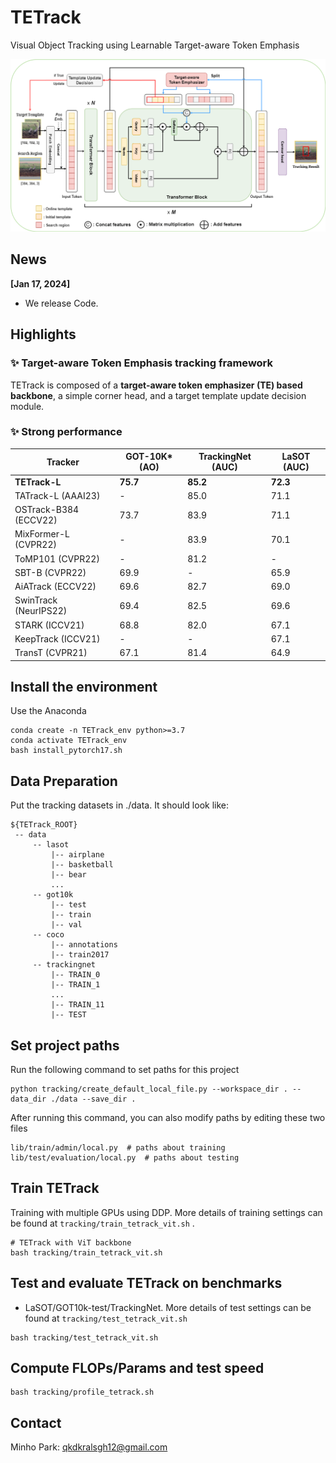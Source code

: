 # TETrack

Visual Object Tracking using Learnable Target-aware Token Emphasis

![TETrack_Framework](tracking/TETrack_network.png)

## News

**[Jan 17, 2024]**

- We release Code.


## Highlights
### :sparkles: Target-aware Token Emphasis tracking framework
TETrack is composed of a **target-aware token emphasizer (TE) based backbone**, a simple corner head, and a target template update decision module.


### :sparkles: Strong performance
| Tracker | GOT-10K* (AO)| TrackingNet (AUC)| LaSOT (AUC)|
|---|---|---|---|
|**TETrack-L**|**75.7**|**85.2**|**72.3**|
|TATrack-L (AAAI23)|-|85.0|71.1|
|OSTrack-B384 (ECCV22)|73.7|83.9|71.1|
|MixFormer-L (CVPR22)|-|83.9|70.1|
|ToMP101 (CVPR22)|-|81.2|-|67.6|
|SBT-B (CVPR22)|69.9|-|65.9|
|AiATrack (ECCV22)|69.6|82.7|69.0|
|SwinTrack (NeurIPS22)|69.4|82.5|69.6|
|STARK (ICCV21)|68.8|82.0|67.1|
|KeepTrack (ICCV21)|-|-|67.1|
|TransT (CVPR21)|67.1|81.4|64.9|

## Install the environment
Use the Anaconda
```
conda create -n TETrack_env python>=3.7
conda activate TETrack_env
bash install_pytorch17.sh
```

## Data Preparation
Put the tracking datasets in ./data. It should look like:
   ```
   ${TETrack_ROOT}
    -- data
        -- lasot
            |-- airplane
            |-- basketball
            |-- bear
            ...
        -- got10k
            |-- test
            |-- train
            |-- val
        -- coco
            |-- annotations
            |-- train2017
        -- trackingnet
            |-- TRAIN_0
            |-- TRAIN_1
            ...
            |-- TRAIN_11
            |-- TEST
   ```
## Set project paths
Run the following command to set paths for this project
```
python tracking/create_default_local_file.py --workspace_dir . --data_dir ./data --save_dir .
```
After running this command, you can also modify paths by editing these two files
```
lib/train/admin/local.py  # paths about training
lib/test/evaluation/local.py  # paths about testing
```

## Train TETrack
Training with multiple GPUs using DDP. More details of 
training settings can be found at ```tracking/train_tetrack_vit.sh``` .
```
# TETrack with ViT backbone
bash tracking/train_tetrack_vit.sh
```

## Test and evaluate TETrack on benchmarks

- LaSOT/GOT10k-test/TrackingNet. More details of 
test settings can be found at ```tracking/test_tetrack_vit.sh```
```
bash tracking/test_tetrack_vit.sh
```

## Compute FLOPs/Params and test speed
```
bash tracking/profile_tetrack.sh
```

## Contact
Minho Park: qkdkralsgh12@gmail.com 

